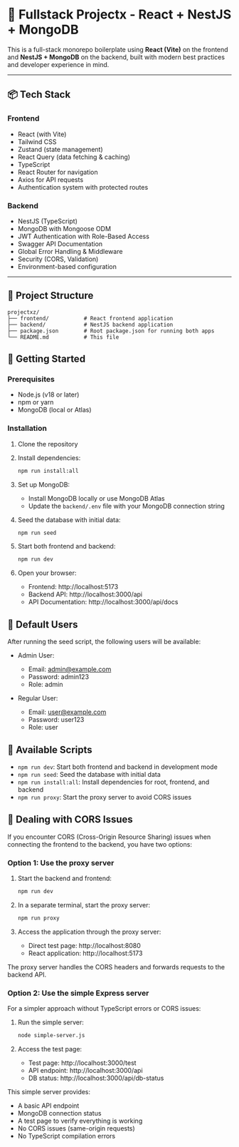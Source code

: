 # 🧪 Fullstack Projectx - React + NestJS + MongoDB

This is a full-stack monorepo boilerplate using **React (Vite)** on the frontend and **NestJS + MongoDB** on the backend, built with modern best practices and developer experience in mind.

---

## 📦 Tech Stack

### Frontend

- React (with Vite)
- Tailwind CSS
- Zustand (state management)
- React Query (data fetching & caching)
- TypeScript
- React Router for navigation
- Axios for API requests
- Authentication system with protected routes

### Backend

- NestJS (TypeScript)
- MongoDB with Mongoose ODM
- JWT Authentication with Role-Based Access
- Swagger API Documentation
- Global Error Handling & Middleware
- Security (CORS, Validation)
- Environment-based configuration

---

## 📁 Project Structure

```
projectxz/
├── frontend/           # React frontend application
├── backend/            # NestJS backend application
├── package.json        # Root package.json for running both apps
└── README.md           # This file
```

## 🚀 Getting Started

### Prerequisites

- Node.js (v18 or later)
- npm or yarn
- MongoDB (local or Atlas)

### Installation

1. Clone the repository
2. Install dependencies:

   ```bash
   npm run install:all
   ```

3. Set up MongoDB:

   - Install MongoDB locally or use MongoDB Atlas
   - Update the `backend/.env` file with your MongoDB connection string

4. Seed the database with initial data:

   ```bash
   npm run seed
   ```

5. Start both frontend and backend:

   ```bash
   npm run dev
   ```

6. Open your browser:
   - Frontend: http://localhost:5173
   - Backend API: http://localhost:3000/api
   - API Documentation: http://localhost:3000/api/docs

## 👥 Default Users

After running the seed script, the following users will be available:

- Admin User:

  - Email: admin@example.com
  - Password: admin123
  - Role: admin

- Regular User:
  - Email: user@example.com
  - Password: user123
  - Role: user

## 📜 Available Scripts

- `npm run dev`: Start both frontend and backend in development mode
- `npm run seed`: Seed the database with initial data
- `npm run install:all`: Install dependencies for root, frontend, and backend
- `npm run proxy`: Start the proxy server to avoid CORS issues

## 🔄 Dealing with CORS Issues

If you encounter CORS (Cross-Origin Resource Sharing) issues when connecting the frontend to the backend, you have two options:

### Option 1: Use the proxy server

1. Start the backend and frontend:

   ```bash
   npm run dev
   ```

2. In a separate terminal, start the proxy server:

   ```bash
   npm run proxy
   ```

3. Access the application through the proxy server:
   - Direct test page: http://localhost:8080
   - React application: http://localhost:5173

The proxy server handles the CORS headers and forwards requests to the backend API.

### Option 2: Use the simple Express server

For a simpler approach without TypeScript errors or CORS issues:

1. Run the simple server:

   ```bash
   node simple-server.js
   ```

2. Access the test page:
   - Test page: http://localhost:3000/test
   - API endpoint: http://localhost:3000/api
   - DB status: http://localhost:3000/api/db-status

This simple server provides:

- A basic API endpoint
- MongoDB connection status
- A test page to verify everything is working
- No CORS issues (same-origin requests)
- No TypeScript compilation errors
